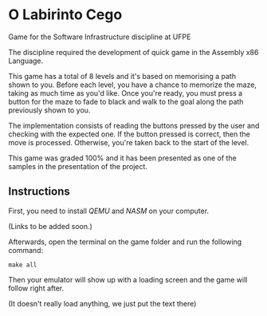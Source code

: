 # O Labirinto Cego
Game for the Software Infrastructure discipline at UFPE

The discipline required the development of quick game in the Assembly x86 Language.

This game has a total of 8 levels and it's based on memorising a path shown to you.
Before each level, you have a chance to memorize the maze, taking as much time as you'd like.
Once you're ready, you must press a button for the maze to fade to black and walk to the goal along the path previously shown to you.

The implementation consists of reading the buttons pressed by the user and checking with the expected one.
If the button pressed is correct, then the move is processed.
Otherwise, you're taken back to the start of the level.

This game was graded 100% and it has been presented as one of the samples in the presentation of the project.

## Instructions

First, you need to install _QEMU_ and _NASM_ on your computer.

(Links to be added soon.)

Afterwards, open the terminal on the game folder and run the following command:

```
make all
```

Then your emulator will show up with a loading screen and the game will follow right after.

(It doesn't really load anything, we just put the text there)
